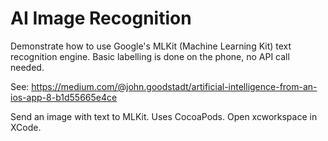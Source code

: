 # AI Image Recognition


Demonstrate how to use Google's MLKit (Machine Learning Kit) text recognition engine. Basic labelling is done on the phone, no API call needed.

See: https://medium.com/@john.goodstadt/artificial-intelligence-from-an-ios-app-8-b1d55665e4ce

Send an image with text to MLKit. Uses CocoaPods. Open xcworkspace in XCode.
